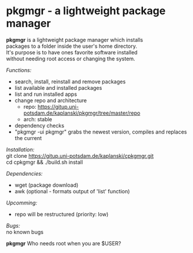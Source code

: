 # pkgmgr - a lightweight package manager

**pkgmgr** is a lightweight package manager which installs  
packages to a folder inside the user's home directory.  
It's purpose is to have ones favorite software installed  
without needing root access or changing the system.  

*Functions:*  
- search, install, reinstall and remove packages  
- list available and installed packages  
- list and run installed apps  
- change repo and architecture  
  - repo: https://gitup.uni-potsdam.de/kaplanski/pkgmgr/tree/master/repo  
  - arch: stable  
- dependency checks  
- "pkgmgr -ui pkgmgr" grabs the newest version, compiles and replaces the current  

*Installation:*  
git clone https://gitup.uni-potsdam.de/kaplanski/cpkgmgr.git  
cd cpkgmgr && ./build.sh install  
  
*Dependencies:*  
- wget (package download)  
- awk (optional - formats output of 'list' function)  
  
*Upcomming:*  
- repo will be restructured (priority: low)  
  
*Bugs:*  
no known bugs  
  
**pkgmgr** Who needs root when you are $USER?
